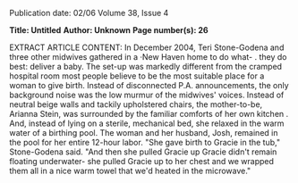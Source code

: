 Publication date: 02/06
Volume 38, Issue 4

**Title: Untitled**
**Author: Unknown**
**Page number(s): 26**

EXTRACT ARTICLE CONTENT:
In December 2004, Teri Stone-Godena and three other 
midwives gathered in a ·New Haven home to do what- . 
they do best: deliver a baby. The set-up was markedly 
different from the cramped hospital room most people 
believe to be the most suitable place for a woman to give 
birth. Instead of disconnected P.A. announcements, the 
only background noise was the low murmur of the midwives' voices. Instead 
of neutral beige walls and tackily upholstered chairs, the mother-to-be, 
Arianna Stein, was surrounded by the familiar comforts of her own kitchen . 
And, instead of lying on a sterile, mechanical bed, she relaxed in the warm 
water of a birthing pool. 
The woman and her husband, Josh, remained in the pool for her entire 
12-hour labor. "She gave birth to Gracie in the tub," Stone-Godena said. 
"And then she pulled Gracie up 
Gracie didn't remain floating underwater-
she pulled Gracie up to her chest and we wrapped them all in a nice warm 
towel that we'd heated in the microwave."